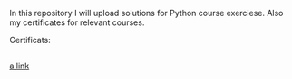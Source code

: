 In this repository I will upload solutions for Python course exerciese.
Also my certificates for relevant courses.

Certificats:
##
[a link](https://github.com/CvetelinLozanov/Softuni_Python/blob/main/softuni_fundamentals/Programming%20Fundamentals%20with%20Python%20-%20January%202024%20-%20Certificate.png)
    


    

